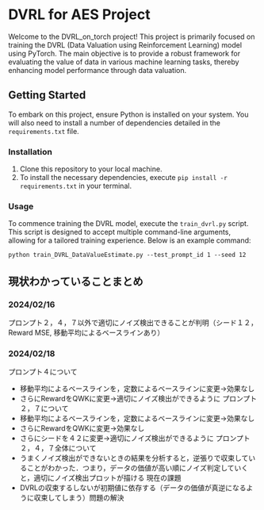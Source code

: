 # DVRL for AES Project

Welcome to the DVRL_on_torch project! This project is primarily focused on training the DVRL (Data Valuation using Reinforcement Learning) model using PyTorch. The main objective is to provide a robust framework for evaluating the value of data in various machine learning tasks, thereby enhancing model performance through data valuation.

## Getting Started

To embark on this project, ensure Python is installed on your system. You will also need to install a number of dependencies detailed in the `requirements.txt` file.

### Installation

1. Clone this repository to your local machine.
2. To install the necessary dependencies, execute `pip install -r requirements.txt` in your terminal.

### Usage

To commence training the DVRL model, execute the `train_dvrl.py` script. This script is designed to accept multiple command-line arguments, allowing for a tailored training experience. Below is an example command:
```
python train_DVRL_DataValueEstimate.py --test_prompt_id 1 --seed 12
```

## 現状わかっていることまとめ
### 2024/02/16
プロンプト２，４，７以外で適切にノイズ検出できることが判明（シード１２，Reward MSE, 移動平均によるベースラインあり）
### 2024/02/18
プロンプト４について
- 移動平均によるベースラインを，定数によるベースラインに変更→効果なし
- さらにRewardをQWKに変更→適切にノイズ検出ができるように
プロンプト２，７について
- 移動平均によるベースラインを，定数によるベースラインに変更→効果なし
- さらにRewardをQWKに変更→効果なし
- さらにシードを４２に変更→適切にノイズ検出ができるように
プロンプト２，４，７全体について
- うまくノイズ検出ができないときの結果を分析すると，逆張りで収束していることがわかった．つまり，データの価値が高い順にノイズ判定していくと，適切にノイズ検出プロットが描ける
現在の課題
- DVRLの収束するしないが初期値に依存する（データの価値が真逆になるように収束してしまう）問題の解決
